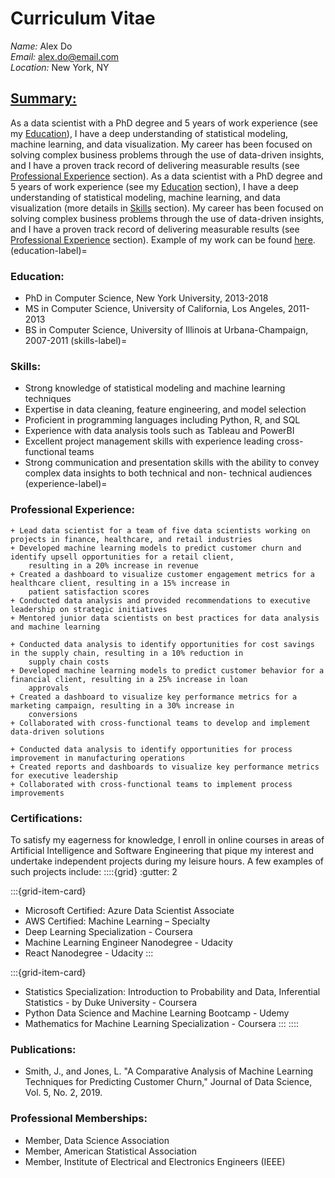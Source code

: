 # Curriculum Vitae

*Name:* Alex Do<br> 
*Email:* alex.do@email.com<br> 
*Location:* New York, NY<br>

## <u>Summary:</u>
As a data scientist with a PhD degree and 5 years of work experience (see my [Education](education-label)), I have a deep understanding of
statistical modeling, machine learning, and data visualization. My career has been focused on solving complex business problems
through the use of data-driven insights, and I have a proven track record of delivering measurable results (see [Professional Experience](experience-label) section). As a data scientist with a PhD degree and 5 years of work experience (see my [Education](education-label) section), I
have a deep understanding of statistical modeling, machine learning, and data visualization (more details in [Skills](skills-label) section). My
career has
been focused on solving complex business problems through the use of data-driven insights, and I have a proven track record of
delivering measurable results (see [Professional Experience](experience-label) section). Example of my work can be found [here](analysis_example.ipynb).
(education-label)=
### Education:
+ PhD in Computer Science, New York University, 2013-2018
+ MS in Computer Science, University of California, Los Angeles, 2011-2013
+ BS in Computer Science, University of Illinois at Urbana-Champaign, 2007-2011
(skills-label)=
### Skills:
+ Strong knowledge of statistical modeling and machine learning techniques
+ Expertise in data cleaning, feature engineering, and model selection
+ Proficient in programming languages including Python, R, and SQL
+ Experience with data analysis tools such as Tableau and PowerBI
+ Excellent project management skills with experience leading cross-functional teams
+ Strong communication and presentation skills with the ability to convey complex data insights to both technical and non-
    technical audiences
(experience-label)=
### Professional Experience:
```{dropdown} **Data Scientist, ABC Corporation, New York, NY, 2018-present**
+ Lead data scientist for a team of five data scientists working on projects in finance, healthcare, and retail industries
+ Developed machine learning models to predict customer churn and identify upsell opportunities for a retail client,
    resulting in a 20% increase in revenue
+ Created a dashboard to visualize customer engagement metrics for a healthcare client, resulting in a 15% increase in
    patient satisfaction scores
+ Conducted data analysis and provided recommendations to executive leadership on strategic initiatives
+ Mentored junior data scientists on best practices for data analysis and machine learning
```
```{dropdown} **Data Scientist, XYZ Corporation, Los Angeles, CA, 2016-2018**
+ Conducted data analysis to identify opportunities for cost savings in the supply chain, resulting in a 10% reduction in
    supply chain costs
+ Developed machine learning models to predict customer behavior for a financial client, resulting in a 25% increase in loan
    approvals
+ Created a dashboard to visualize key performance metrics for a marketing campaign, resulting in a 30% increase in
    conversions
+ Collaborated with cross-functional teams to develop and implement data-driven solutions
```
```{dropdown} **Data Analyst, DEF Corporation, Urbana-Champaign, IL, 2011-2016**
+ Conducted data analysis to identify opportunities for process improvement in manufacturing operations
+ Created reports and dashboards to visualize key performance metrics for executive leadership
+ Collaborated with cross-functional teams to implement process improvements
```
### Certifications:
To satisfy my eagerness for knowledge, I enroll in online courses in areas of Artificial Intelligence and Software Engineering
that pique my interest and undertake independent projects during my leisure hours. A few examples of such projects include:
::::{grid}
:gutter: 2

:::{grid-item-card}
- Microsoft Certified: Azure Data Scientist Associate
- AWS Certified: Machine Learning – Specialty
- Deep Learning Specialization - Coursera
- Machine Learning Engineer Nanodegree - Udacity
- React Nanodegree - Udacity
:::

:::{grid-item-card}
- Statistics Specialization: Introduction to Probability and Data, Inferential Statistics - by Duke University - Coursera
- Python Data Science and Machine Learning Bootcamp - Udemy
- Mathematics for Machine Learning Specialization - Coursera
:::
::::

### Publications:
+ Smith, J., and Jones, L. "A Comparative Analysis of Machine Learning Techniques for Predicting Customer Churn," Journal of
    Data Science, Vol. 5, No. 2, 2019.

### Professional Memberships:
+ Member, Data Science Association
+ Member, American Statistical Association
+ Member, Institute of Electrical and Electronics Engineers (IEEE)
